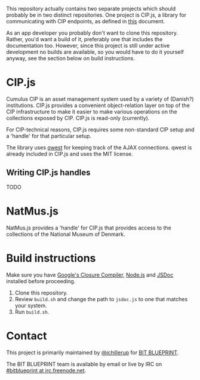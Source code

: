 This repository actually contains two separate projects which should probably be in two distinct repositories. One project is CIP.js, a library for communicating with CIP endpoints, as defined in [this](http://samlinger.natmus.dk/CIP/doc/index.html) document.

As an app developer you probably don't want to clone this repository. Rather, you'd want a build of it, preferably one that includes the documentation too. However, since this project is still under active development no builds are available, so you would have to do it yourself anyway, see the section below on build instructions.

CIP.js
======
Cumulus CIP is an asset management system used by a variety of (Danish?) institutions. CIP.js provides a convenient object-relation layer on top of the CIP infrastructure to make it easier to make various operations on the collections exposed by CIP. CIP.js is read-only (currently).

For CIP-technical reasons, CIP.js requires some non-standard CIP setup and a 'handle' for that particular setup.

The library uses [qwest](https://github.com/pyrsmk/qwest) for keeping track of the AJAX connections. qwest is already included in CIP.js and uses the MIT license.

Writing CIP.js handles
----------------------
TODO

NatMus.js
=========
NatMus.js provides a 'handle' for CIP.js that provides access to the collections of the National Museum of Denmark.


Build instructions
==================
Make sure you have [Google's Closure Compiler](https://developers.google.com/closure/compiler/), [Node.js](http://node.js) and [JSDoc](http://usejsdoc.org/) installed before proceeding.

1.  Clone this repository.
2.  Review `build.sh` and change the path to `jsdoc.js` to one that matches your system.
3.  Run `build.sh`.


Contact
=======
This project is primarily maintained by [@jchillerup](https://github.com/jchillerup) for [BIT BLUEPRINT](http://www.bitblueprint.com/).

The BIT BLUEPRINT team is available by email or live by IRC on [#bitblueprint at irc.freenode.net](http://webchat.freenode.net/?channels=bitblueprint).